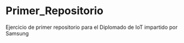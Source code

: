 # Primer_Repositorio
Ejercicio de primer repositorio para el Diplomado de IoT impartido por Samsung
